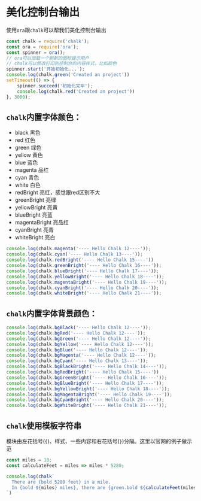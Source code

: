 # 美化控制台输出
使用`ora`跟`chalk`可以帮我们美化控制台输出
```js
const chalk = require('chalk');
const ora = require('ora');
const spinner = ora();
// ora可以加载一个刷新的图标提示用户
// chalk可以修改打印到控制台的内容样式，比如颜色
spinner.start('开始初始化...');
console.log(chalk.green('Created an project'))
setTimeout(() => {
    spinner.succeed('初始化完毕');
    console.log(chalk.red('Created an project'))
}, 3000);
```

## `chalk`内置字体颜色：
- black 黑色
- red 红色
- green 绿色
- yellow 黄色
- blue 蓝色
- magenta 品红
- cyan 青色
- white 白色
- redBright 亮红，感觉跟red区别不大
- greenBright 亮绿
- yellowBright 亮黄
- blueBright 亮蓝
- magentaBright 亮品红
- cyanBright 亮青
- whiteBright 亮白

```js
console.log(chalk.magenta('---- Hello Chalk 12----'));
console.log(chalk.cyan('---- Hello Chalk 13----'));
console.log(chalk.redBright('---- Hello Chalk 15----'))
console.log(chalk.greenBright('---- Hello Chalk 16----'));
console.log(chalk.blueBright('---- Hello Chalk 17----'));
console.log(chalk.yellowBright('---- Hello Chalk 18----'));
console.log(chalk.magentaBright('---- Hello Chalk 19----'));
console.log(chalk.cyanBright('---- Hello Chalk 20----'));
console.log(chalk.whiteBright('---- Hello Chalk 21----'));
```
<Gimage src="/vision/cli/beautify/img1.png"/>

## `chalk`内置字体背景颜色：
```js
console.log(chalk.bgBlack('---- Hello Chalk 12----'));
console.log(chalk.bgRed('---- Hello Chalk 12----'));
console.log(chalk.bgGreen('---- Hello Chalk 12----'));
console.log(chalk.bgYellow('---- Hello Chalk 12----'));
console.log(chalk.bgBlue('---- Hello Chalk 12----'));
console.log(chalk.bgMagenta('---- Hello Chalk 12----'));
console.log(chalk.bgCyan('---- Hello Chalk 13----'));
console.log(chalk.bgBlackBright('---- Hello Chalk 14----'));
console.log(chalk.bgRedBright('---- Hello Chalk 15----'))
console.log(chalk.bgGreenBright('---- Hello Chalk 16----'));
console.log(chalk.bgBlueBright('---- Hello Chalk 17----'));
console.log(chalk.bgYellowBright('---- Hello Chalk 18----'));
console.log(chalk.bgMagentaBright('---- Hello Chalk 19----'));
console.log(chalk.bgCyanBright('---- Hello Chalk 20----'));
console.log(chalk.bgWhiteBright('---- Hello Chalk 21----'));
```
<Gimage src="/vision/cli/beautify/img2.png"/>

## `chalk`使用模板字符串
模块由左花括号(`{`)、样式、一些内容和右花括号(`}`)分隔。这里以官网的例子做示范
```js
const miles = 18;
const calculateFeet = miles => miles * 5280;

console.log(chalk`
  There are {bold 5280 feet} in a mile.
  In {bold ${miles} miles}, there are {green.bold ${calculateFeet(miles)} feet}.
`)
```
<Gimage src="/vision/cli/beautify/img3.png"/>